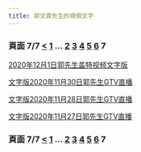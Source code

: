 ```yaml
---
title: 郭文貴先生的視頻文字
---
```


### 頁面 7/7 [**<**](/miles/vid-txt/page6.md) [1](/miles/vid-txt/index.md) ... [2](/miles/vid-txt/page2.md) [3](/miles/vid-txt/page3.md) [4](/miles/vid-txt/page4.md) [5](/miles/vid-txt/page5.md) [6](/miles/vid-txt/page6.md) **7**

[2020年12月1日郭先生盖特视频文字版](/miles/vid-txt/2020/12/20201201-613214)

[文字版2020年11月30日郭先生GTV直播](/miles/vid-txt/2020/11/20201130-640933)

[文字版2020年11月28日郭先生GTV直播](/miles/vid-txt/2020/11/20201128-640822)

[文字版2020年11月27日郭先生GTV直播](/miles/vid-txt/2020/11/20201127-640673)


### 頁面 7/7 [**<**](/miles/vid-txt/page6.md) [1](/miles/vid-txt/index.md) ... [2](/miles/vid-txt/page2.md) [3](/miles/vid-txt/page3.md) [4](/miles/vid-txt/page4.md) [5](/miles/vid-txt/page5.md) [6](/miles/vid-txt/page6.md) **7**
